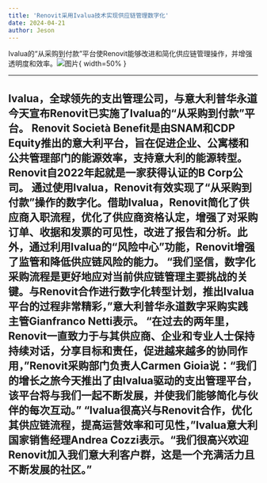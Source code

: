 ```yaml
---
title: 'Renovit采用Ivalua技术实现供应链管理数字化'
date: 2024-04-21
author: Jeson
---
```


Ivalua的“从采购到付款”平台使Renovit能够改进和简化供应链管理操作，并增强透明度和效率。![图片](https://ai-techpark.com/wp-content/uploads/2020/06/Buyer-Guide-500x281-1.jpg){ width=50% }

---

Ivalua，全球领先的支出管理公司，与意大利普华永道今天宣布Renovit已实施了Ivalua的“从采购到付款”平台。
Renovit Società Benefit是由SNAM和CDP Equity推出的意大利平台，旨在促进企业、公寓楼和公共管理部门的能源效率，支持意大利的能源转型。Renovit自2022年起就是一家获得认证的B Corp公司。
通过使用Ivalua，Renovit有效实现了“从采购到付款”操作的数字化。借助Ivalua，Renovit简化了供应商入职流程，优化了供应商资格认定，增强了对采购订单、收据和发票的可见性，改进了报告和分析。此外，通过利用Ivalua的“风险中心”功能，Renovit增强了监管和降低供应链风险的能力。
“我们坚信，数字化采购流程是更好地应对当前供应链管理主要挑战的关键。与Renovit合作进行数字化转型计划，推出Ivalua平台的过程非常精彩，”意大利普华永道数字采购实践主管Gianfranco Netti表示。
“在过去的两年里，Renovit一直致力于与其供应商、企业和专业人士保持持续对话，分享目标和责任，促进越来越多的协同作用，”Renovit采购部门负责人Carmen Gioia说：“我们的增长之旅今天推出了由Ivalua驱动的支出管理平台，该平台将与我们一起不断发展，并使我们能够简化与伙伴的每次互动。”
“Ivalua很高兴与Renovit合作，优化其供应链流程，提高运营效率和可见性，”Ivalua意大利国家销售经理Andrea Cozzi表示。“我们很高兴欢迎Renovit加入我们意大利客户群，这是一个充满活力且不断发展的社区。”
---
